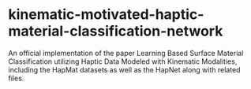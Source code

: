 # kinematic-motivated-haptic-material-classification-network
An official implementation of the paper Learning Based Surface Material Classification utilizing Haptic Data Modeled with Kinematic Modalities, including the HapMat datasets as well as the HapNet along with related files. 
